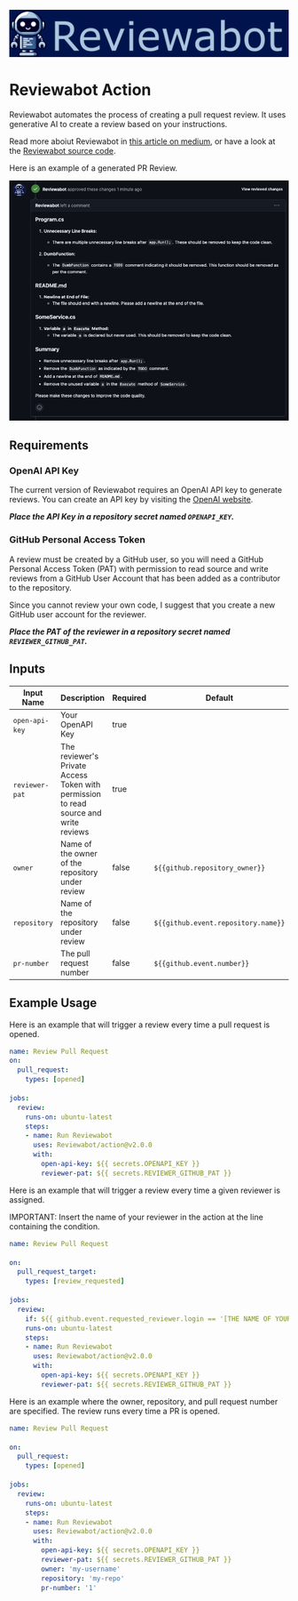 ![Reviewabot Banner](docs/images/reviewabot-banner.png)

# Reviewabot Action

Reviewabot automates the process of creating a pull request review. It uses generative AI to create a review based on your instructions.

Read more aboiut Reviewabot in [this article on medium](https://medium.com/@simon.c.kofod/reviewabot-your-ai-pull-request-reviewer-cd11b46aeca2), or have a look at the [Reviewabot source code](https://github.com/simon-k/reviewabot).

Here is an example of a generated PR Review.

![Reviewabot Banner](docs/images/review-example.png)

## Requirements
### OpenAI API Key
The current version of Reviewabot requires an OpenAI API key to generate reviews. You can create an API key by visiting the [OpenAI website](https://platform.openai.com/account/api-keys).

___Place the API Key in a repository secret named `OPENAPI_KEY`.___

### GitHub Personal Access Token
A review must be created by a GitHub user, so you will need a GitHub Personal Access Token (PAT) with permission to read source and write reviews from a GitHub User Account that has been added as a contributor to the repository.

Since you cannot review your own code, I suggest that you create a new GitHub user account for the reviewer.

___Place the PAT of the reviewer in a repository secret named `REVIEWER_GITHUB_PAT`.___

## Inputs

| Input Name       | Description                                                                          | Required | Default                             |
|------------------|--------------------------------------------------------------------------------------|----------|-------------------------------------|
| `open-api-key`   | Your OpenAPI Key                                                                     | true     |                                     |
| `reviewer-pat`   | The reviewer's Private Access Token with permission to read source and write reviews | true     |                                     |
| `owner`          | Name of the owner of the repository under review                                     | false    | `${{github.repository_owner}}`      |
| `repository`     | Name of the repository under review                                                  | false    | `${{github.event.repository.name}}` |
| `pr-number`      | The pull request number                                                              | false    | `${{github.event.number}}`          |

## Example Usage

Here is an example that will trigger a review every time a pull request is opened.

```yaml
name: Review Pull Request
on:
  pull_request:
    types: [opened]

jobs:
  review:
    runs-on: ubuntu-latest
    steps:
    - name: Run Reviewabot
      uses: Reviewabot/action@v2.0.0
      with:
        open-api-key: ${{ secrets.OPENAPI_KEY }}
        reviewer-pat: ${{ secrets.REVIEWER_GITHUB_PAT }}
```

Here is an example that will trigger a review every time a given reviewer is assigned.

IMPORTANT: Insert the name of your reviewer in the action at the line containing the condition.

```yaml
name: Review Pull Request

on:
  pull_request_target:
    types: [review_requested]
    
jobs:
  review:
    if: ${{ github.event.requested_reviewer.login == '[THE NAME OF YOUR REVIEWER]' }}
    runs-on: ubuntu-latest 
    steps:
    - name: Run Reviewabot
      uses: Reviewabot/action@v2.0.0
      with:
        open-api-key: ${{ secrets.OPENAPI_KEY }}
        reviewer-pat: ${{ secrets.REVIEWER_GITHUB_PAT }}
```

Here is an example where the owner, repository, and pull request number are specified. The review runs every time a PR is opened.

```yaml
name: Review Pull Request

on:
  pull_request:
    types: [opened]
    
jobs:
  review:
    runs-on: ubuntu-latest 
    steps:
    - name: Run Reviewabot
      uses: Reviewabot/action@v2.0.0
      with:
        open-api-key: ${{ secrets.OPENAPI_KEY }}
        reviewer-pat: ${{ secrets.REVIEWER_GITHUB_PAT }}
        owner: 'my-username'
        repository: 'my-repo'
        pr-number: '1'
```
